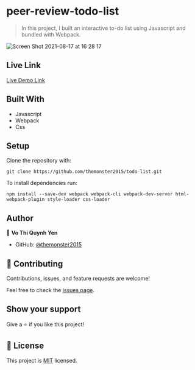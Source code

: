 # peer-review-todo-list


> In this project, I built an interactive to-do list using Javascript and bundled with Webpack.

![Screen Shot 2021-08-17 at 16 28 17](https://user-images.githubusercontent.com/10905837/129967875-dc7e97e2-fcf5-4608-87b9-1a8c34bfc05b.png)


## Live Link

[Live Demo Link](https://elastic-kare-e37730.netlify.app/)


## Built With

- Javascript
- Webpack
- Css

## Setup
Clone the repository with:

```git clone https://github.com/themonster2015/todo-list.git```


To install dependencies run:

```npm install --save-dev webpack webpack-cli webpack-dev-server html-webpack-plugin style-loader css-loader```

## Author

👤 **Vo Thi Quynh Yen**

- GitHub: [@themonster2015](https://github.com/themonster2015)

## 🤝 Contributing

Contributions, issues, and feature requests are welcome!

Feel free to check the [issues page](../../issues/).

## Show your support

Give a ⭐️ if you like this project!

## 📝 License

This project is [MIT](./MIT.md) licensed.


